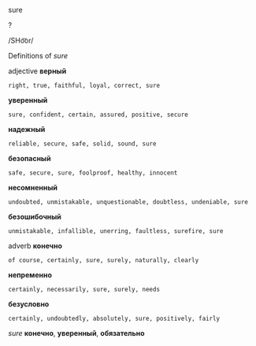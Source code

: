 sure

?

/SHo͝or/

Definitions of _sure_

adjective
**верный**

    right, true, faithful, loyal, correct, sure
**уверенный**

    sure, confident, certain, assured, positive, secure
**надежный**

    reliable, secure, safe, solid, sound, sure
**безопасный**

    safe, secure, sure, foolproof, healthy, innocent
**несомненный**

    undoubted, unmistakable, unquestionable, doubtless, undeniable, sure
**безошибочный**

    unmistakable, infallible, unerring, faultless, surefire, sure

adverb
**конечно**

    of course, certainly, sure, surely, naturally, clearly
**непременно**

    certainly, necessarily, sure, surely, needs
**безусловно**

    certainly, undoubtedly, absolutely, sure, positively, fairly

_sure_
**конечно**, **уверенный**, **обязательно**